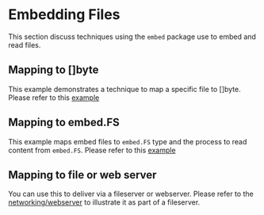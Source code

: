 # Embedding Files

This section discuss techniques using the `embed` package use to embed and read files.

## Mapping to []byte 

This example demonstrates a technique to map a specific file to []byte. Please refer to this [example](./ex1/main_test.go)

## Mapping to embed.FS

This example maps embed files to `embed.FS` type and the process to read content from `embed.FS`. Please refer to this [example](./ex2/main_test.go)

## Mapping to file or web server

You can use this to deliver via a fileserver or webserver. Please refer to the [networking/webserver](../networking/doc.md) to illustrate it as part of a fileserver.